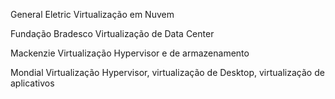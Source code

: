 General Eletric
Virtualização em Nuvem

Fundação Bradesco
Virtualização de Data Center

Mackenzie
Virtualização Hypervisor e de armazenamento

Mondial
Virtualização Hypervisor, virtualização de Desktop, virtualização de aplicativos
